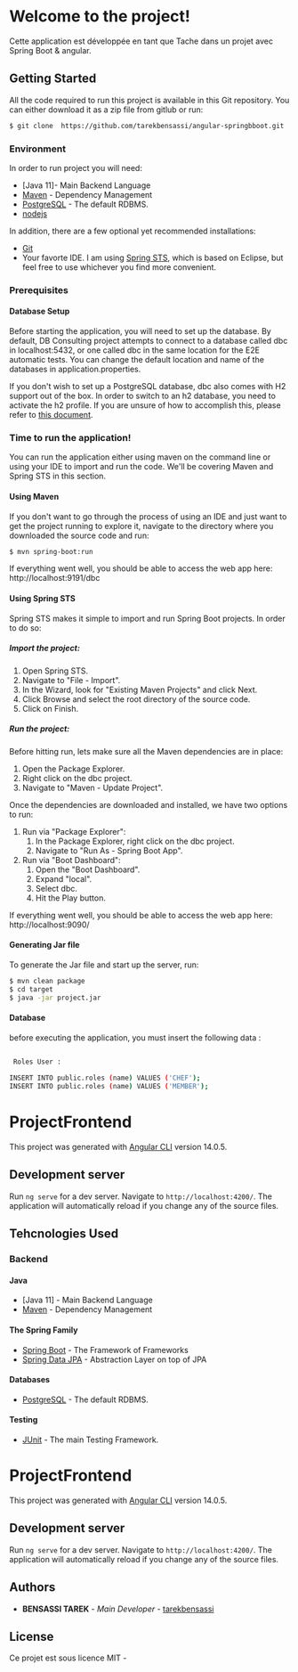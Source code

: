 # Welcome to the project!

Cette application est développée en tant que Tache dans un projet avec Spring Boot & angular.

## Getting Started

All the code required to run this project is available in this Git repository. 
You can either download it as a zip file from gitlub or run:

```bash
$ git clone  https://github.com/tarekbensassi/angular-springbboot.git

```

### Environment

In order to run  project you will need:

* [Java 11]- Main Backend Language
* [Maven](https://maven.apache.org/) - Dependency Management
* [PostgreSQL](https://www.postgresql.org) - The default RDBMS.
* [nodejs](https://nodejs.org)


In addition, there are a few optional yet recommended installations:

* [Git](https://git-scm.com)
* Your favorte IDE. I am using [Spring STS](https://spring.io/tools/sts/all), which is based on Eclipse, but feel free to use whichever you find more convenient.


### Prerequisites

#### Database Setup

Before starting the application, you will need to set up the database. By default, DB Consulting project  attempts to connect to a database called dbc  in localhost:5432, or one called dbc in the same location for the E2E automatic tests. You can change the default location and name of the databases in application.properties.

If you don't wish to set up a PostgreSQL database, dbc also comes with H2 support out of the box. In order to switch to an h2 database, you need to activate the h2 profile. If you are unsure of how to accomplish this, please refer to [this document](https://docs.spring.io/spring-boot/docs/current/reference/html/boot-features-profiles.html).



### Time to run the application!

You can run the application either using maven on the command line or using your IDE to import and run the code. We'll be covering Maven and Spring STS in this section.

#### Using Maven

If you don't want to go through the process of using an IDE and just want to get the project running to explore it, navigate to the directory where you downloaded the source code and run:

```bash
$ mvn spring-boot:run
```

If everything went well, you should be able to access the web app here: http://localhost:9191/dbc

#### Using Spring STS

Spring STS makes it simple to import and run Spring Boot projects. In order to do so:

##### Import the project:
1. Open Spring STS.
2. Navigate to "File - Import".
3. In the Wizard, look for "Existing Maven Projects" and click Next.
4. Click Browse and select the root directory of the source code.
5. Click on Finish.

##### Run the project:

Before hitting run, lets make sure all the Maven dependencies are in place:

1. Open the Package Explorer.
2. Right click on the dbc project.
3. Navigate to "Maven - Update Project".

Once the dependencies are downloaded and installed, we have two options to run:

1. Run via "Package Explorer":
   1. In the Package Explorer, right click on the dbc project.
   2. Navigate to "Run As - Spring Boot App".
2. Run via "Boot Dashboard":
   1. Open the "Boot Dashboard".
   2. Expand "local".
   3. Select dbc.
   4. Hit the Play button.

If everything went well, you should be able to access the web app here: http://localhost:9090/

#### Generating Jar file

To generate the Jar file and start up the server, run:

```bash
$ mvn clean package
$ cd target
$ java -jar project.jar
```

#### Database 

before executing the application, you must insert the following data :

```bash

 Roles User :
 
INSERT INTO public.roles (name) VALUES ('CHEF');
INSERT INTO public.roles (name) VALUES ('MEMBER');

```

# ProjectFrontend

This project was generated with [Angular CLI](https://github.com/angular/angular-cli) version 14.0.5.

## Development server

Run `ng serve` for a dev server. Navigate to `http://localhost:4200/`. The application will automatically reload if you change any of the source files.



## Tehcnologies Used

### Backend

#### Java

* [Java 11] - Main Backend Language
* [Maven](https://maven.apache.org/) - Dependency Management

#### The Spring Family

* [Spring Boot](https://projects.spring.io/spring-boot/) - The Framework of Frameworks
* [Spring Data JPA](https://docs.spring.io/spring-data/jpa/docs/current/reference/html/) - Abstraction Layer on top of JPA

#### Databases

* [PostgreSQL](https://www.PostgreSQL.org) - The default RDBMS.


#### Testing

* [JUnit](http://junit.org/junit5/) - The main Testing Framework.




# ProjectFrontend

This project was generated with [Angular CLI](https://github.com/angular/angular-cli) version 14.0.5.

## Development server

Run `ng serve` for a dev server. Navigate to `http://localhost:4200/`. The application will automatically reload if you change any of the source files.



## Authors

* **BENSASSI TAREK** - *Main Developer* - [tarekbensassi](https://gitlab.com/tarekbensassi)


## License

Ce projet est sous licence MIT -
